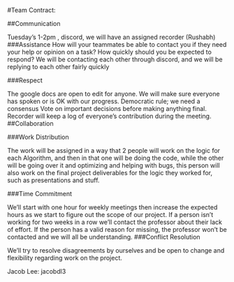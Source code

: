 #Team Contract:

##Communication

Tuesday’s 1-2pm , discord, we will have an assigned recorder (Rushabh)
###Assistance How will your teammates be able to contact you if they need your help or opinion on a task? How quickly should you be expected to respond?
We will be contacting each other through discord, and we will be replying to each other fairly quickly

###Respect 

The google docs are open to edit for anyone. We will make sure everyone has spoken or is OK with our progress. Democratic rule; we need a consensus Vote on important decisions before making anything final. Recorder will keep a log of everyone’s contribution during the meeting. 
##Collaboration

###Work Distribution 

The work will be assigned in a way that 2 people will work on the logic for each Algorithm, and then in that one will be doing the code, while the other will be going over it and optimizing and helping with bugs, this person will also work on the final project deliverables for the logic they worked for, such as presentations and stuff. 

###Time Commitment 

We’ll start with one hour for weekly meetings then increase the expected hours as we start to figure out the scope of our project. If a person isn’t working for two weeks in a row we’ll contact the professor about their lack of effort. If the person has a valid reason for missing, the professor won’t be contacted and we will all be understanding.
###Conflict Resolution 

We’ll try to resolve disagreements by ourselves and be open to change and flexibility regarding work on the project.


Jacob Lee: jacobdl3
